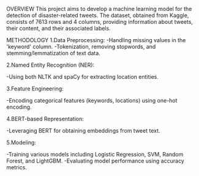 OVERVIEW
This project aims to develop a machine learning model for the detection of disaster-related tweets. 
The dataset, obtained from Kaggle, consists of 7613 rows and 4 columns, providing information about tweets, their content, and their associated labels.


METHODOLOGY
1.Data Preprocessing:
-Handling missing values in the 'keyword' column.
-Tokenization, removing stopwords, and stemming/lemmatization of text data.

2.Named Entity Recognition (NER):

-Using both NLTK and spaCy for extracting location entities.

3.Feature Engineering:

-Encoding categorical features (keywords, locations) using one-hot encoding.

4.BERT-based Representation:

-Leveraging BERT for obtaining embeddings from tweet text.

5.Modeling:

-Training various models including Logistic Regression, SVM, Random Forest, and LightGBM.
-Evaluating model performance using accuracy metrics.
